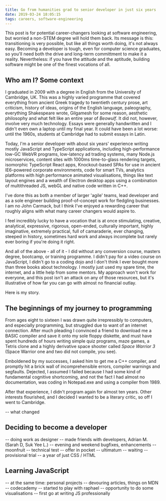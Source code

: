 ```yaml
---
title: Go from humanities grad to senior developer in just six years
date: 2019-03-24 18:05:15
tags: careers, software-engineering
---
```


This post is for potential career-changers looking at software engineering, but worried a non-STEM degree will hold them back. Its message is this: transitioning is very possible, but like all things worth doing, it's not always easy. Becoming a developer is tough, even for computer science graduates, so you'll need both the drive and long-term committment to make it a reality. Nevertheless: if you have the attitude and the aptitude, building software might be one of the finest vocations of all.

<!--more-->

## Who am I? Some context

I graduated in 2009 with a degree in English from the University of Cambridge, UK. This was a highly varied programme that covered everything from ancient Greek tragedy to twentieth century prose, art criticism, history of ideas, origins of the English language, paleography, everything Shakespeare wrote, Gilgamesh for some reason, aesthetic philosophy and what felt like an entire year of *Beowulf*. It did not, however, involve very much technology. Essays were generally handwritten and I didn't even own a laptop until my final year. It could have been a lot worse: until the 1960s, students at Cambridge had to submit essays in Latin.

Today, I'm a senior developer with about six years' experience writing mostly JavaScript and TypeScript applications, including high-performance low-GC WebVR programs, low-latency ad trading systems, many Node.js microservices, content sites with 1000ms time-to-glass rendering targets, isomorphic TypeScript React apps, Knockout-based SPAs for use in ancient IE6-powered corporate environments, code for smart TVs, analytics platforms with high performance animated visualisations, things like text layout engines and a wealth of Electron desktop apps using a combination of multithreaded JS, webGL and native code written in C++. 

I've done this as both a member of larger 'agile' teams, lead developer and as a sole engineer building proof-of-concept work for fledgling businesses. I am no John Carmack, but I think I've enjoyed a rewarding career that roughly aligns with what many career changers would aspire to.

I feel incredibly lucky to have a vocation that is at once stimulating, creative, analytical, expressive, rigorous, open-ended, culturally important, highly imaginative, extremely practical, full of camaraderie, ever changing, steeped in history, sometimes hard work and always incomplete but rarely ever boring if you're doing it right.

And all of the above - all of it - I did without any conversion course, masters degree, bootcamp, or training programme. I didn't pay for a video course on JavaScript, I didn't go to a coding dojo and I don't think I ever bought more than three books about technology. I mostly just used my spare time, the internet, and a little help from some mentors. My approach won't work for everyone, and this post isn't an attack on any of those resources, but it's illustrative of how far you can go with almost no financial outlay.

Here is my story.

## The beginnings of my journey to programming

From ages eight to sixteen I was drawn quite irrepressibly to computers, and especially programming, but struggled due to want of an internet connection. After much pleading I convinced a friend to download me a BASIC compiler and save it onto my sole floppy diskette, and must have spent hundreds of hours writing simple quiz programs, maze games, a Tetris clone and a highly derivative space shooter called *Space Warrior 3* (Space Warrior one and two did not compile, you see).

Emboldened by my successes, I asked him to get me a C++ compiler, and promptly hit a brick wall of incomprehensible errors, compiler warnings and segfaults. Dejected, I assumed I failed because I had some kind of fundamental cognitive shortcoming, and not the fact I had almost no documentation, was coding in Notepad.exe and using a compiler from 1989.

After that experience, I didn't program again for almost ten years. Other interests flourished, and I decided I wanted to be a literary critic, so off I went to Cambridge.

-- what changed

## Deciding to become a developer

-- doing work as designer
-- made friends with developers, Adrian M. (Sarah D, Suk Yee L.)
-- evening and weekend bugfixes, enhancements
-- moonfruit
-- technical test
-- offer in pocket
-- ultimatum
-- waiting
-- provisional trial
-- a year of just CSS / HTML

## Learning JavaScript

-- at the same time: personal projects
-- devouring articles, things on MDN
-- codecademy
-- started to play with raphael
-- opportunity to do some visualisations
-- first go at writing JS professionally

